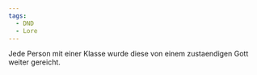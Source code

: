 ```yaml
---
tags:
  - DND
  - Lore
---
```

Jede Person mit einer Klasse wurde diese von einem zustaendigen Gott weiter gereicht.